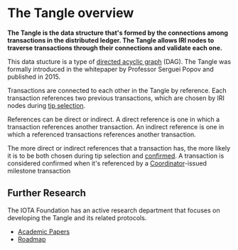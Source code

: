 # The Tangle overview

**The Tangle is the data structure that's formed by the connections among transactions in the distributed ledger. The Tangle allows IRI nodes to traverse transactions through their connections and validate each one.**

This data stucture is a type of [directed acyclic graph](https://en.wikipedia.org/wiki/Directed_acyclic_graph) (DAG). The Tangle was formally introduced in the whitepaper by Professor Serguei Popov and published in 2015.

Transactions are connected to each other in the Tangle by reference. Each transaction references two previous transactions, which are chosen by IRI nodes during [tip selection](../concepts/tip-selection.md).

References can be direct or indirect. A direct reference is one in which a transaction references another transaction. An indirect reference is one in which a referenced transactions references another transaction.

The more direct or indirect references that a transaction has, the more likely it is to be both chosen during tip selection and [confirmed](../concepts/transaction-confirmation.md). A transaction is considered confirmed when it's referenced by a [Coordinator](../concepts/the-coordinator.md)-issued milestone transaction

## Further Research

The IOTA Foundation has an active research department that focuses on developing the Tangle and its related protocols.

* [Academic Papers](https://www.iota.org/research/academic-papers)
* [Roadmap](https://www.iota.org/research/roadmap)